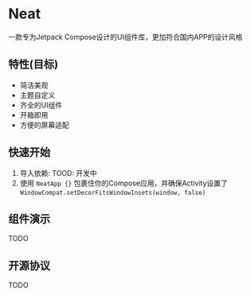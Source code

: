 # Neat
一款专为Jetpack Compose设计的UI组件库，更加符合国内APP的设计风格

## 特性(目标)
* 简洁美观
* 主题自定义
* 齐全的UI组件
* 开箱即用
* 方便的屏幕适配

## 快速开始
1. 导入依赖:
TOOD: 开发中
2. 使用 `NeatApp {}` 包裹住你的Compose应用，并确保Activity设置了`WindowCompat.setDecorFitsWindowInsets(window, false)`

## 组件演示
TODO

## 开源协议
TODO